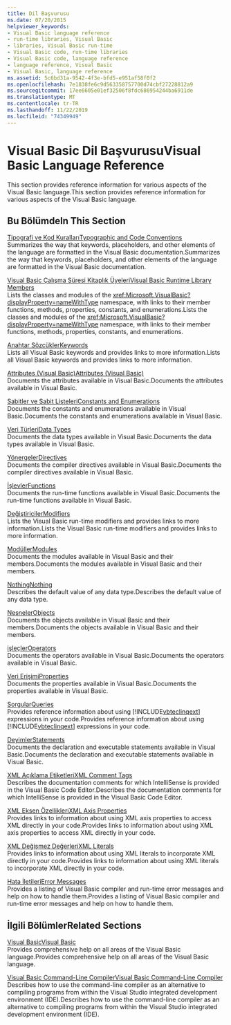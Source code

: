 ```yaml
---
title: Dil Başvurusu
ms.date: 07/20/2015
helpviewer_keywords:
- Visual Basic language reference
- run-time libraries, Visual Basic
- libraries, Visual Basic run-time
- Visual Basic code, run-time libraries
- Visual Basic code, language reference
- language reference, Visual Basic
- Visual Basic, language reference
ms.assetid: 5c6bd31a-9542-4f3e-bfd5-e951af58f0f2
ms.openlocfilehash: 7e1838fe6c9d563358757700d74cbf27228812a9
ms.sourcegitcommit: 17ee6605e01ef32506f8fdc686954244ba6911de
ms.translationtype: MT
ms.contentlocale: tr-TR
ms.lasthandoff: 11/22/2019
ms.locfileid: "74349949"
---
```

# <a name="visual-basic-language-reference"></a><span data-ttu-id="ca94d-102">Visual Basic Dil Başvurusu</span><span class="sxs-lookup"><span data-stu-id="ca94d-102">Visual Basic Language Reference</span></span>

<span data-ttu-id="ca94d-103">This section provides reference information for various aspects of the Visual Basic language.</span><span class="sxs-lookup"><span data-stu-id="ca94d-103">This section provides reference information for various aspects of the Visual Basic language.</span></span>  
  
## <a name="in-this-section"></a><span data-ttu-id="ca94d-104">Bu Bölümde</span><span class="sxs-lookup"><span data-stu-id="ca94d-104">In This Section</span></span>  

 [<span data-ttu-id="ca94d-105">Tipografi ve Kod Kuralları</span><span class="sxs-lookup"><span data-stu-id="ca94d-105">Typographic and Code Conventions</span></span>](../../visual-basic/language-reference/typographic-and-code-conventions.md)  
 <span data-ttu-id="ca94d-106">Summarizes the way that keywords, placeholders, and other elements of the language are formatted in the Visual Basic documentation.</span><span class="sxs-lookup"><span data-stu-id="ca94d-106">Summarizes the way that keywords, placeholders, and other elements of the language are formatted in the Visual Basic documentation.</span></span>  
  
 [<span data-ttu-id="ca94d-107">Visual Basic Çalışma Süresi Kitaplık Üyeleri</span><span class="sxs-lookup"><span data-stu-id="ca94d-107">Visual Basic Runtime Library Members</span></span>](../../visual-basic/language-reference/runtime-library-members.md)  
 <span data-ttu-id="ca94d-108">Lists the classes and modules of the <xref:Microsoft.VisualBasic?displayProperty=nameWithType> namespace, with links to their member functions, methods, properties, constants, and enumerations.</span><span class="sxs-lookup"><span data-stu-id="ca94d-108">Lists the classes and modules of the <xref:Microsoft.VisualBasic?displayProperty=nameWithType> namespace, with links to their member functions, methods, properties, constants, and enumerations.</span></span>  
  
 [<span data-ttu-id="ca94d-109">Anahtar Sözcükler</span><span class="sxs-lookup"><span data-stu-id="ca94d-109">Keywords</span></span>](../../visual-basic/language-reference/keywords/index.md)  
 <span data-ttu-id="ca94d-110">Lists all Visual Basic keywords and provides links to more information.</span><span class="sxs-lookup"><span data-stu-id="ca94d-110">Lists all Visual Basic keywords and provides links to more information.</span></span>  
  
 [<span data-ttu-id="ca94d-111">Attributes (Visual Basic)</span><span class="sxs-lookup"><span data-stu-id="ca94d-111">Attributes (Visual Basic)</span></span>](../../visual-basic/language-reference/attributes.md)  
 <span data-ttu-id="ca94d-112">Documents the attributes available in Visual Basic.</span><span class="sxs-lookup"><span data-stu-id="ca94d-112">Documents the attributes available in Visual Basic.</span></span>  
  
 [<span data-ttu-id="ca94d-113">Sabitler ve Sabit Listeleri</span><span class="sxs-lookup"><span data-stu-id="ca94d-113">Constants and Enumerations</span></span>](../../visual-basic/language-reference/constants-and-enumerations.md)  
 <span data-ttu-id="ca94d-114">Documents the constants and enumerations available in Visual Basic.</span><span class="sxs-lookup"><span data-stu-id="ca94d-114">Documents the constants and enumerations available in Visual Basic.</span></span>  
  
 [<span data-ttu-id="ca94d-115">Veri Türleri</span><span class="sxs-lookup"><span data-stu-id="ca94d-115">Data Types</span></span>](../../visual-basic/language-reference/data-types/index.md)  
 <span data-ttu-id="ca94d-116">Documents the data types available in Visual Basic.</span><span class="sxs-lookup"><span data-stu-id="ca94d-116">Documents the data types available in Visual Basic.</span></span>  
  
 [<span data-ttu-id="ca94d-117">Yönergeler</span><span class="sxs-lookup"><span data-stu-id="ca94d-117">Directives</span></span>](../../visual-basic/language-reference/directives/index.md)  
 <span data-ttu-id="ca94d-118">Documents the compiler directives available in Visual Basic.</span><span class="sxs-lookup"><span data-stu-id="ca94d-118">Documents the compiler directives available in Visual Basic.</span></span>  
  
 [<span data-ttu-id="ca94d-119">İşlevler</span><span class="sxs-lookup"><span data-stu-id="ca94d-119">Functions</span></span>](../../visual-basic/language-reference/functions/index.md)  
 <span data-ttu-id="ca94d-120">Documents the run-time functions available in Visual Basic.</span><span class="sxs-lookup"><span data-stu-id="ca94d-120">Documents the run-time functions available in Visual Basic.</span></span>  
  
 [<span data-ttu-id="ca94d-121">Değiştiriciler</span><span class="sxs-lookup"><span data-stu-id="ca94d-121">Modifiers</span></span>](../../visual-basic/language-reference/modifiers/index.md)  
 <span data-ttu-id="ca94d-122">Lists the Visual Basic run-time modifiers and provides links to more information.</span><span class="sxs-lookup"><span data-stu-id="ca94d-122">Lists the Visual Basic run-time modifiers and provides links to more information.</span></span>  
  
 [<span data-ttu-id="ca94d-123">Modüller</span><span class="sxs-lookup"><span data-stu-id="ca94d-123">Modules</span></span>](../../visual-basic/language-reference/modules.md)  
 <span data-ttu-id="ca94d-124">Documents the modules available in Visual Basic and their members.</span><span class="sxs-lookup"><span data-stu-id="ca94d-124">Documents the modules available in Visual Basic and their members.</span></span>  
  
 [<span data-ttu-id="ca94d-125">Nothing</span><span class="sxs-lookup"><span data-stu-id="ca94d-125">Nothing</span></span>](../../visual-basic/language-reference/nothing.md)  
 <span data-ttu-id="ca94d-126">Describes the default value of any data type.</span><span class="sxs-lookup"><span data-stu-id="ca94d-126">Describes the default value of any data type.</span></span>  
  
 [<span data-ttu-id="ca94d-127">Nesneler</span><span class="sxs-lookup"><span data-stu-id="ca94d-127">Objects</span></span>](../../visual-basic/language-reference/objects/index.md)  
 <span data-ttu-id="ca94d-128">Documents the objects available in Visual Basic and their members.</span><span class="sxs-lookup"><span data-stu-id="ca94d-128">Documents the objects available in Visual Basic and their members.</span></span>  
  
 [<span data-ttu-id="ca94d-129">işleçler</span><span class="sxs-lookup"><span data-stu-id="ca94d-129">Operators</span></span>](../../visual-basic/language-reference/operators/index.md)  
 <span data-ttu-id="ca94d-130">Documents the operators available in Visual Basic.</span><span class="sxs-lookup"><span data-stu-id="ca94d-130">Documents the operators available in Visual Basic.</span></span>  
  
 [<span data-ttu-id="ca94d-131">Veri Erişimi</span><span class="sxs-lookup"><span data-stu-id="ca94d-131">Properties</span></span>](../../visual-basic/language-reference/properties.md)  
 <span data-ttu-id="ca94d-132">Documents the properties available in Visual Basic.</span><span class="sxs-lookup"><span data-stu-id="ca94d-132">Documents the properties available in Visual Basic.</span></span>  
  
 [<span data-ttu-id="ca94d-133">Sorgular</span><span class="sxs-lookup"><span data-stu-id="ca94d-133">Queries</span></span>](../../visual-basic/language-reference/queries/index.md)  
 <span data-ttu-id="ca94d-134">Provides reference information about using [!INCLUDE[vbteclinqext](~/includes/vbteclinqext-md.md)] expressions in your code.</span><span class="sxs-lookup"><span data-stu-id="ca94d-134">Provides reference information about using [!INCLUDE[vbteclinqext](~/includes/vbteclinqext-md.md)] expressions in your code.</span></span>  
  
 [<span data-ttu-id="ca94d-135">Deyimler</span><span class="sxs-lookup"><span data-stu-id="ca94d-135">Statements</span></span>](../../visual-basic/language-reference/statements/index.md)  
 <span data-ttu-id="ca94d-136">Documents the declaration and executable statements available in Visual Basic.</span><span class="sxs-lookup"><span data-stu-id="ca94d-136">Documents the declaration and executable statements available in Visual Basic.</span></span>  
  
 [<span data-ttu-id="ca94d-137">XML Açıklama Etiketleri</span><span class="sxs-lookup"><span data-stu-id="ca94d-137">XML Comment Tags</span></span>](../../visual-basic/language-reference/xmldoc/index.md)  
 <span data-ttu-id="ca94d-138">Describes the documentation comments for which IntelliSense is provided in the Visual Basic Code Editor.</span><span class="sxs-lookup"><span data-stu-id="ca94d-138">Describes the documentation comments for which IntelliSense is provided in the Visual Basic Code Editor.</span></span>  
  
 [<span data-ttu-id="ca94d-139">XML Eksen Özellikleri</span><span class="sxs-lookup"><span data-stu-id="ca94d-139">XML Axis Properties</span></span>](../../visual-basic/language-reference/xml-axis/index.md)  
 <span data-ttu-id="ca94d-140">Provides links to information about using XML axis properties to access XML directly in your code.</span><span class="sxs-lookup"><span data-stu-id="ca94d-140">Provides links to information about using XML axis properties to access XML directly in your code.</span></span>  
  
 [<span data-ttu-id="ca94d-141">XML Değişmez Değerleri</span><span class="sxs-lookup"><span data-stu-id="ca94d-141">XML Literals</span></span>](../../visual-basic/language-reference/xml-literals/index.md)  
 <span data-ttu-id="ca94d-142">Provides links to information about using XML literals to incorporate XML directly in your code.</span><span class="sxs-lookup"><span data-stu-id="ca94d-142">Provides links to information about using XML literals to incorporate XML directly in your code.</span></span>  
  
 [<span data-ttu-id="ca94d-143">Hata İletileri</span><span class="sxs-lookup"><span data-stu-id="ca94d-143">Error Messages</span></span>](../../visual-basic/language-reference/error-messages/index.md)  
 <span data-ttu-id="ca94d-144">Provides a listing of Visual Basic compiler and run-time error messages and help on how to handle them.</span><span class="sxs-lookup"><span data-stu-id="ca94d-144">Provides a listing of Visual Basic compiler and run-time error messages and help on how to handle them.</span></span>  
  
## <a name="related-sections"></a><span data-ttu-id="ca94d-145">İlgili Bölümler</span><span class="sxs-lookup"><span data-stu-id="ca94d-145">Related Sections</span></span>  

 [<span data-ttu-id="ca94d-146">Visual Basic</span><span class="sxs-lookup"><span data-stu-id="ca94d-146">Visual Basic</span></span>](../../visual-basic/index.md)  
 <span data-ttu-id="ca94d-147">Provides comprehensive help on all areas of the Visual Basic language.</span><span class="sxs-lookup"><span data-stu-id="ca94d-147">Provides comprehensive help on all areas of the Visual Basic language.</span></span>  
  
 [<span data-ttu-id="ca94d-148">Visual Basic Command-Line Compiler</span><span class="sxs-lookup"><span data-stu-id="ca94d-148">Visual Basic Command-Line Compiler</span></span>](../../visual-basic/reference/command-line-compiler/index.md)  
 <span data-ttu-id="ca94d-149">Describes how to use the command-line compiler as an alternative to compiling programs from within the Visual Studio integrated development environment (IDE).</span><span class="sxs-lookup"><span data-stu-id="ca94d-149">Describes how to use the command-line compiler as an alternative to compiling programs from within the Visual Studio integrated development environment (IDE).</span></span>
